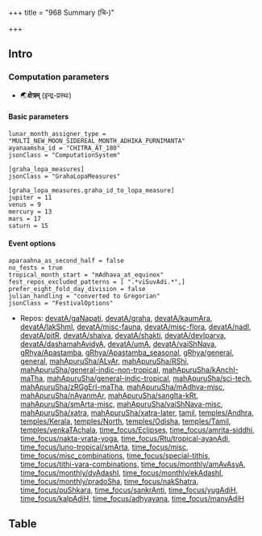 +++
title = "968 Summary (चि॰)"

+++
## Intro
### Computation parameters
- 🌏**क्षेत्रम्** (इन्द्र-प्रस्थः)

#### Basic parameters
```
lunar_month_assigner_type = "MULTI_NEW_MOON_SIDEREAL_MONTH_ADHIKA_PURNIMANTA"
ayanaamsha_id = "CHITRA_AT_180"
jsonClass = "ComputationSystem"

[graha_lopa_measures]
jsonClass = "GrahaLopaMeasures"

[graha_lopa_measures.graha_id_to_lopa_measure]
jupiter = 11
venus = 9
mercury = 13
mars = 17
saturn = 15

```

#### Event options
 ```
aparaahna_as_second_half = false
no_fests = true
tropical_month_start = "mAdhava_at_equinox"
fest_repos_excluded_patterns = [ ".*viSuvAdi.*",]
prefer_eight_fold_day_division = false
julian_handling = "converted to Gregorian"
jsonClass = "FestivalOptions"

```
- Repos: [devatA/gaNapati](https://github.com/jyotisham/adyatithi/blob/master/devatA/gaNapati), [devatA/graha](https://github.com/jyotisham/adyatithi/blob/master/devatA/graha), [devatA/kaumAra](https://github.com/jyotisham/adyatithi/blob/master/devatA/kaumAra), [devatA/lakShmI](https://github.com/jyotisham/adyatithi/blob/master/devatA/lakShmI), [devatA/misc-fauna](https://github.com/jyotisham/adyatithi/blob/master/devatA/misc-fauna), [devatA/misc-flora](https://github.com/jyotisham/adyatithi/blob/master/devatA/misc-flora), [devatA/nadI](https://github.com/jyotisham/adyatithi/blob/master/devatA/nadI), [devatA/pitR](https://github.com/jyotisham/adyatithi/blob/master/devatA/pitR), [devatA/shaiva](https://github.com/jyotisham/adyatithi/blob/master/devatA/shaiva), [devatA/shakti](https://github.com/jyotisham/adyatithi/blob/master/devatA/shakti), [devatA/devIparva](https://github.com/jyotisham/adyatithi/blob/master/devatA/devIparva), [devatA/dashamahAvidyA](https://github.com/jyotisham/adyatithi/blob/master/devatA/dashamahAvidyA), [devatA/umA](https://github.com/jyotisham/adyatithi/blob/master/devatA/umA), [devatA/vaiShNava](https://github.com/jyotisham/adyatithi/blob/master/devatA/vaiShNava), [gRhya/Apastamba](https://github.com/jyotisham/adyatithi/blob/master/gRhya/Apastamba), [gRhya/Apastamba_seasonal](https://github.com/jyotisham/adyatithi/blob/master/gRhya/Apastamba_seasonal), [gRhya/general](https://github.com/jyotisham/adyatithi/blob/master/gRhya/general), [general](https://github.com/jyotisham/adyatithi/blob/master/general), [mahApuruSha/ALvAr](https://github.com/jyotisham/adyatithi/blob/master/mahApuruSha/ALvAr), [mahApuruSha/RShi](https://github.com/jyotisham/adyatithi/blob/master/mahApuruSha/RShi), [mahApuruSha/general-indic-non-tropical](https://github.com/jyotisham/adyatithi/blob/master/mahApuruSha/general-indic-non-tropical), [mahApuruSha/kAnchI-maTha](https://github.com/jyotisham/adyatithi/blob/master/mahApuruSha/kAnchI-maTha), [mahApuruSha/general-indic-tropical](https://github.com/jyotisham/adyatithi/blob/master/mahApuruSha/general-indic-tropical), [mahApuruSha/sci-tech](https://github.com/jyotisham/adyatithi/blob/master/mahApuruSha/sci-tech), [mahApuruSha/zRGgErI-maTha](https://github.com/jyotisham/adyatithi/blob/master/mahApuruSha/zRGgErI-maTha), [mahApuruSha/mAdhva-misc](https://github.com/jyotisham/adyatithi/blob/master/mahApuruSha/mAdhva-misc), [mahApuruSha/nAyanmAr](https://github.com/jyotisham/adyatithi/blob/master/mahApuruSha/nAyanmAr), [mahApuruSha/sangIta-kRt](https://github.com/jyotisham/adyatithi/blob/master/mahApuruSha/sangIta-kRt), [mahApuruSha/smArta-misc](https://github.com/jyotisham/adyatithi/blob/master/mahApuruSha/smArta-misc), [mahApuruSha/vaiShNava-misc](https://github.com/jyotisham/adyatithi/blob/master/mahApuruSha/vaiShNava-misc), [mahApuruSha/xatra](https://github.com/jyotisham/adyatithi/blob/master/mahApuruSha/xatra), [mahApuruSha/xatra-later](https://github.com/jyotisham/adyatithi/blob/master/mahApuruSha/xatra-later), [tamil](https://github.com/jyotisham/adyatithi/blob/master/tamil), [temples/Andhra](https://github.com/jyotisham/adyatithi/blob/master/temples/Andhra), [temples/Kerala](https://github.com/jyotisham/adyatithi/blob/master/temples/Kerala), [temples/North](https://github.com/jyotisham/adyatithi/blob/master/temples/North), [temples/Odisha](https://github.com/jyotisham/adyatithi/blob/master/temples/Odisha), [temples/Tamil](https://github.com/jyotisham/adyatithi/blob/master/temples/Tamil), [temples/venkaTAchala](https://github.com/jyotisham/adyatithi/blob/master/temples/venkaTAchala), [time_focus/Eclipses](https://github.com/jyotisham/adyatithi/blob/master/time_focus/Eclipses), [time_focus/amrita-siddhi](https://github.com/jyotisham/adyatithi/blob/master/time_focus/amrita-siddhi), [time_focus/nakta-vrata-yoga](https://github.com/jyotisham/adyatithi/blob/master/time_focus/nakta-vrata-yoga), [time_focus/Rtu/tropical-ayanAdi](https://github.com/jyotisham/adyatithi/blob/master/time_focus/Rtu/tropical-ayanAdi), [time_focus/luno-tropical/smArta](https://github.com/jyotisham/adyatithi/blob/master/time_focus/luno-tropical/smArta), [time_focus/misc](https://github.com/jyotisham/adyatithi/blob/master/time_focus/misc), [time_focus/misc_combinations](https://github.com/jyotisham/adyatithi/blob/master/time_focus/misc_combinations), [time_focus/special-tithis](https://github.com/jyotisham/adyatithi/blob/master/time_focus/special-tithis), [time_focus/tithi-vara-combinations](https://github.com/jyotisham/adyatithi/blob/master/time_focus/tithi-vara-combinations), [time_focus/monthly/amAvAsyA](https://github.com/jyotisham/adyatithi/blob/master/time_focus/monthly/amAvAsyA), [time_focus/monthly/dvAdashI](https://github.com/jyotisham/adyatithi/blob/master/time_focus/monthly/dvAdashI), [time_focus/monthly/ekAdashI](https://github.com/jyotisham/adyatithi/blob/master/time_focus/monthly/ekAdashI), [time_focus/monthly/pradoSha](https://github.com/jyotisham/adyatithi/blob/master/time_focus/monthly/pradoSha), [time_focus/nakShatra](https://github.com/jyotisham/adyatithi/blob/master/time_focus/nakShatra), [time_focus/puShkara](https://github.com/jyotisham/adyatithi/blob/master/time_focus/puShkara), [time_focus/sankrAnti](https://github.com/jyotisham/adyatithi/blob/master/time_focus/sankrAnti), [time_focus/yugAdiH](https://github.com/jyotisham/adyatithi/blob/master/time_focus/yugAdiH), [time_focus/kalpAdiH](https://github.com/jyotisham/adyatithi/blob/master/time_focus/kalpAdiH), [time_focus/adhyayana](https://github.com/jyotisham/adyatithi/blob/master/time_focus/adhyayana), [time_focus/manvAdiH](https://github.com/jyotisham/adyatithi/blob/master/time_focus/manvAdiH)


## Table
  <div class="spreadsheet" src="../968.toml" fullHeightWithRowsPerScreen=4> </div>